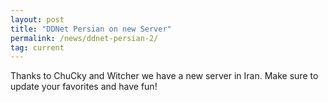 ```yaml
---
layout: post
title: "DDNet Persian on new Server"
permalink: /news/ddnet-persian-2/
tag: current
---
```


Thanks to ChuCky and Witcher we have a new server in Iran. Make sure to update your favorites and have fun!
